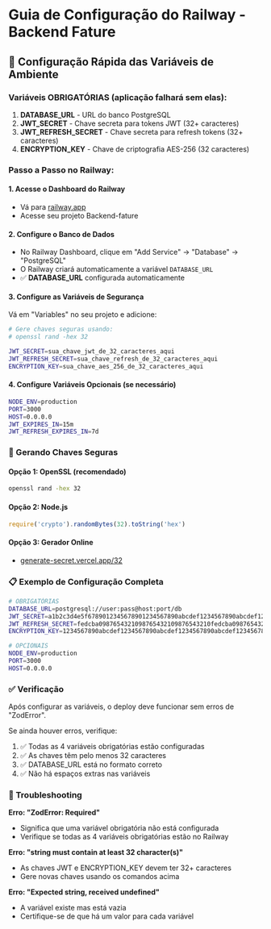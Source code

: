 # Guia de Configuração do Railway - Backend Fature

## 🚀 Configuração Rápida das Variáveis de Ambiente

### Variáveis OBRIGATÓRIAS (aplicação falhará sem elas):

1. **DATABASE_URL** - URL do banco PostgreSQL
2. **JWT_SECRET** - Chave secreta para tokens JWT (32+ caracteres)
3. **JWT_REFRESH_SECRET** - Chave secreta para refresh tokens (32+ caracteres)  
4. **ENCRYPTION_KEY** - Chave de criptografia AES-256 (32 caracteres)

### Passo a Passo no Railway:

#### 1. Acesse o Dashboard do Railway
- Vá para [railway.app](https://railway.app)
- Acesse seu projeto Backend-fature

#### 2. Configure o Banco de Dados
- No Railway Dashboard, clique em "Add Service" → "Database" → "PostgreSQL"
- O Railway criará automaticamente a variável `DATABASE_URL`
- ✅ **DATABASE_URL** configurada automaticamente

#### 3. Configure as Variáveis de Segurança
Vá em "Variables" no seu projeto e adicione:

```bash
# Gere chaves seguras usando:
# openssl rand -hex 32

JWT_SECRET=sua_chave_jwt_de_32_caracteres_aqui
JWT_REFRESH_SECRET=sua_chave_refresh_de_32_caracteres_aqui  
ENCRYPTION_KEY=sua_chave_aes_256_de_32_caracteres_aqui
```

#### 4. Configure Variáveis Opcionais (se necessário)
```bash
NODE_ENV=production
PORT=3000
HOST=0.0.0.0
JWT_EXPIRES_IN=15m
JWT_REFRESH_EXPIRES_IN=7d
```

### 🔐 Gerando Chaves Seguras

#### Opção 1: OpenSSL (recomendado)
```bash
openssl rand -hex 32
```

#### Opção 2: Node.js
```javascript
require('crypto').randomBytes(32).toString('hex')
```

#### Opção 3: Gerador Online
- [generate-secret.vercel.app/32](https://generate-secret.vercel.app/32)

### 📋 Exemplo de Configuração Completa

```bash
# OBRIGATÓRIAS
DATABASE_URL=postgresql://user:pass@host:port/db
JWT_SECRET=a1b2c3d4e5f6789012345678901234567890abcdef1234567890abcdef123456
JWT_REFRESH_SECRET=fedcba0987654321098765432109876543210fedcba0987654321098765432
ENCRYPTION_KEY=1234567890abcdef1234567890abcdef1234567890abcdef1234567890abcdef

# OPCIONAIS
NODE_ENV=production
PORT=3000
HOST=0.0.0.0
```

### ✅ Verificação

Após configurar as variáveis, o deploy deve funcionar sem erros de "ZodError". 

Se ainda houver erros, verifique:
1. ✅ Todas as 4 variáveis obrigatórias estão configuradas
2. ✅ As chaves têm pelo menos 32 caracteres
3. ✅ DATABASE_URL está no formato correto
4. ✅ Não há espaços extras nas variáveis

### 🔧 Troubleshooting

**Erro: "ZodError: Required"**
- Significa que uma variável obrigatória não está configurada
- Verifique se todas as 4 variáveis obrigatórias estão no Railway

**Erro: "string must contain at least 32 character(s)"**
- As chaves JWT e ENCRYPTION_KEY devem ter 32+ caracteres
- Gere novas chaves usando os comandos acima

**Erro: "Expected string, received undefined"**
- A variável existe mas está vazia
- Certifique-se de que há um valor para cada variável

